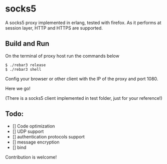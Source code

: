 socks5
=====

A socks5 proxy implemented in erlang, tested with firefox. As it performs at session layer, HTTP and HTTPS are supported.

Build and Run
-----

On the terminal of proxy host run the commands below

    $ ./rebar3 release
    $ ./rebar3 shell

Config your browser or other client with the IP of the proxy and port 1080.

Here we go!

(There is a socks5 client implemented in test folder, just for your reference!)

Todo:
-----

- [] Code optimization
- [] UDP support
- [] authentication protocols support
- [] message encryption
- [] bind

Contribution is welcome!
